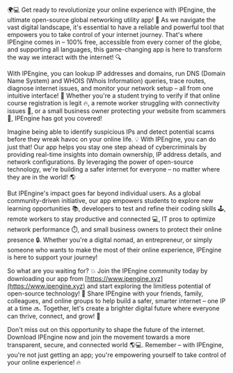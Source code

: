 🌍💻 Get ready to revolutionize your online experience with IPEngine, the ultimate open-source global networking utility app! 🚀 As we navigate the vast digital landscape, it's essential to have a reliable and powerful tool that empowers you to take control of your internet journey. That's where IPEngine comes in – 100% free, accessible from every corner of the globe, and supporting all languages, this game-changing app is here to transform the way we interact with the internet! 🔍

With IPEngine, you can lookup IP addresses and domains, run DNS (Domain Name System) and WHOIS (Whois Information) queries, trace routes, diagnose internet issues, and monitor your network setup – all from one intuitive interface! 📡 Whether you're a student trying to verify if that online course registration is legit 🔥, a remote worker struggling with connectivity issues 🏢, or a small business owner protecting your website from scammers 🚫, IPEngine has got you covered!

Imagine being able to identify suspicious IPs and detect potential scams before they wreak havoc on your online life. 💡 With IPEngine, you can do just that! Our app helps you stay one step ahead of cybercriminals by providing real-time insights into domain ownership, IP address details, and network configurations. By leveraging the power of open-source technology, we're building a safer internet for everyone – no matter where they are in the world! 🌎

But IPEngine's impact goes far beyond individual users. As a global community-driven initiative, our app empowers students to explore new learning opportunities 📚, developers to test and refine their coding skills 🕹️, remote workers to stay productive and connected 💻, IT pros to optimize network performance ⏱️, and small business owners to protect their online presence 🔒. Whether you're a digital nomad, an entrepreneur, or simply someone who wants to make the most of their online experience, IPEngine is here to support your journey!

So what are you waiting for? 💥 Join the IPEngine community today by downloading our app from [https://www.ipengine.xyz](https://www.ipengine.xyz) and start exploring the limitless potential of open-source technology! 🌟 Share IPEngine with your friends, family, colleagues, and online groups to help build a safer, smarter internet – one IP at a time 🔜. Together, let's create a brighter digital future where everyone can thrive, connect, and grow! 💪

Don't miss out on this opportunity to shape the future of the internet. Download IPEngine now and join the movement towards a more transparent, secure, and connected world 🌎💻. Remember – with IPEngine, you're not just getting an app; you're empowering yourself to take control of your online experience! 🔥